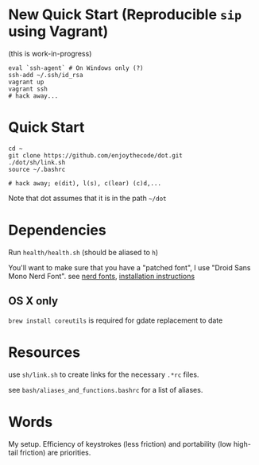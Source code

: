 # New Quick Start (Reproducible `sip` using Vagrant)

(this is work-in-progress)

```
eval `ssh-agent` # On Windows only (?)
ssh-add ~/.ssh/id_rsa
vagrant up
vagrant ssh
# hack away...
```

# Quick Start

```
cd ~
git clone https://github.com/enjoythecode/dot.git
./dot/sh/link.sh
source ~/.bashrc

# hack away; e(dit), l(s), c(lear) (c)d,...
```

Note that dot assumes that it is in the path `~/dot`

# Dependencies

Run `health/health.sh` (should be aliased to `h`)

You'll want to make sure that you have a "patched font", I use "Droid Sans Mono Nerd Font". see [nerd fonts](https://www.nerdfonts.com/font-downloads), [installation instructions](https://www.nerdfonts.com/font-downloads)

## OS X only
`brew install coreutils` is required for gdate replacement to date

# Resources

use `sh/link.sh` to create links for the necessary `.*rc` files.

see `bash/aliases_and_functions.bashrc` for a list of aliases.

# Words
My setup. Efficiency of keystrokes (less friction) and portability (low high-tail friction)
are priorities.
